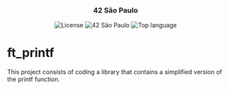 <h3 align="center">42 São Paulo</h3>
<div align="center">

![License](https://img.shields.io/github/license/thiago-neves/ft_printf)
![42 São Paulo](https://img.shields.io/badge/42-SP-1E2952?color=white)
![Top language](https://img.shields.io/github/languages/top/thiago-neves/ft_printf?color=007FFF)

</div>

# ft_printf
This project consists of coding a library that contains a simplified version of the printf function.

# 
